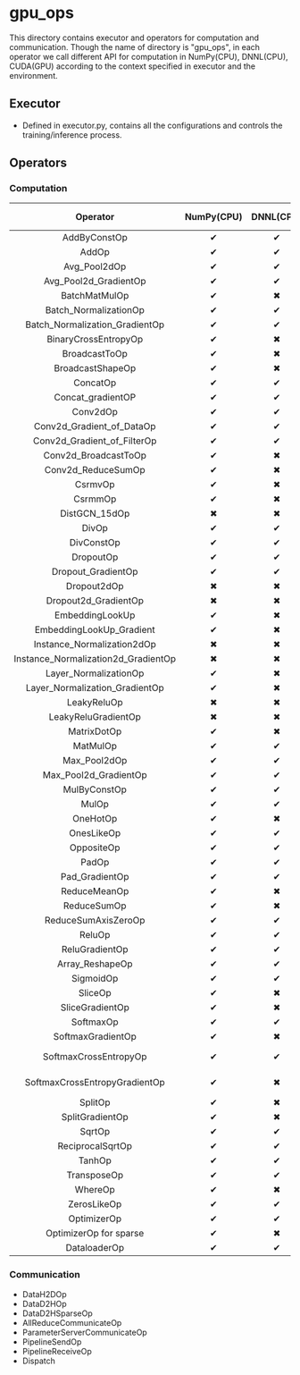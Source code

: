 # gpu_ops
This directory contains executor and operators for computation and communication. Though the name of directory is "gpu_ops", in each operator we call different API for computation in NumPy(CPU), DNNL(CPU), CUDA(GPU) according to the context specified in executor and the environment.

## Executor
* Defined in executor.py, contains all the configurations and controls the training/inference process.

## Operators
### Computation
| Operator | NumPy(CPU) | DNNL(CPU) | CUDA(GPU) | CUDA Backend |
| :----: | :----: | :----: | :----: | :----: |
| AddByConstOp | ✔ | ✔ | ✔ | / |
| AddOp | ✔ | ✔ | ✔ | / |
| Avg_Pool2dOp | ✔ | ✔ | ✔ | CuDNN |
| Avg_Pool2d_GradientOp | ✔ | ✔ | ✔ | CuDNN |
| BatchMatMulOp | ✔ | ✖ | ✔ | CuBLAS |
| Batch_NormalizationOp | ✔ | ✔ | ✔ | CuDNN |
| Batch_Normalization_GradientOp | ✔ | ✔ | ✔ | CuDNN |
| BinaryCrossEntropyOp | ✔ | ✖ | ✔ | / |
| BroadcastToOp | ✔ | ✖ | ✔ | / |
| BroadcastShapeOp | ✔ | ✖ | ✔ | / |
| ConcatOp | ✔ | ✔ | ✔ | / |
| Concat_gradientOP | ✔ | ✔ | ✔ | / |
| Conv2dOp | ✔ | ✔ | ✔ | / |
| Conv2d_Gradient_of_DataOp | ✔ | ✔ | ✔ | / |
| Conv2d_Gradient_of_FilterOp | ✔ | ✔ | ✔ | / |
| Conv2d_BroadcastToOp | ✔ | ✖ | ✔ | / |
| Conv2d_ReduceSumOp | ✔ | ✖ | ✔ | / |
| CsrmvOp | ✔ | ✖ | ✔ | / |
| CsrmmOp | ✔ | ✖ | ✔ | / |
| DistGCN_15dOp | ✖ | ✖ | ✔ | / |
| DivOp | ✔ | ✔ | ✔ | / |
| DivConstOp | ✔ | ✔ | ✔ | / |
| DropoutOp | ✔ | ✔ | ✔ | CuRAND |
| Dropout_GradientOp | ✔ | ✔ | ✔ | CuRAND |
| Dropout2dOp | ✖ | ✖ | ✔ | CuRAND |
| Dropout2d_GradientOp | ✖ | ✖ | ✔ | CuRAND |
| EmbeddingLookUp | ✔ | ✖ | ✔ | / |
| EmbeddingLookUp_Gradient | ✔ | ✖ | ✔ | / |
| Instance_Normalization2dOp | ✖ | ✖ | ✔ | CuDNN |
| Instance_Normalization2d_GradientOp | ✖ | ✖ | ✔ | CuDNN |
| Layer_NormalizationOp | ✔ | ✖ | ✔ | CuDNN |
| Layer_Normalization_GradientOp | ✔ | ✖ | ✔ | CuDNN |
| LeakyReluOp | ✖ | ✖ | ✔ | / |
| LeakyReluGradientOp | ✖ | ✖ | ✔ | / |
| MatrixDotOp | ✔ | ✖ | ✔ | / |
| MatMulOp | ✔ | ✔ | ✔ | CuBLAS |
| Max_Pool2dOp | ✔ | ✔ | ✔ | CuDNN |
| Max_Pool2d_GradientOp | ✔ | ✔ | ✔ | CuDNN |
| MulByConstOp | ✔ | ✔ | ✔ | / |
| MulOp | ✔ | ✔ | ✔ | / |
| OneHotOp | ✔ | ✖ | ✔ | / |
| OnesLikeOp | ✔ | ✔ | ✔ | / |
| OppositeOp | ✔ | ✔ | ✔ | / |
| PadOp | ✔ | ✔ | ✔ | / |
| Pad_GradientOp | ✔ | ✔ | ✔ | / |
| ReduceMeanOp | ✔ | ✖ | ✔ | CuDNN |
| ReduceSumOp | ✔ | ✖ | ✔ | CuDNN |
| ReduceSumAxisZeroOp | ✔ | ✔ | ✔ | / |
| ReluOp | ✔ | ✔ | ✔ | / |
| ReluGradientOp | ✔ | ✔ | ✔ | / |
| Array_ReshapeOp | ✔ | ✔ | ✔ | / |
| SigmoidOp | ✔ | ✔ | ✔ | / |
| SliceOp | ✔ | ✖ | ✔ | / |
| SliceGradientOp | ✔ | ✖ | ✔ | / |
| SoftmaxOp | ✔ | ✔ | ✔ | CuDNN |
| SoftmaxGradientOp | ✔ | ✖ | ✔ | CuDNN |
| SoftmaxCrossEntropyOp | ✔ | ✔ | ✔ | CuDNN (Optional) |
| SoftmaxCrossEntropyGradientOp | ✔ | ✖ | ✔ | CuDNN (Optional) |
| SplitOp | ✔ | ✖ | ✔ | / |
| SplitGradientOp | ✔ | ✖ | ✔ | / |
| SqrtOp | ✔ | ✔ | ✔ | / |
| ReciprocalSqrtOp | ✔ | ✔ | ✔ | / |
| TanhOp | ✔ | ✔ | ✔ | / |
| TransposeOp | ✔ | ✔ | ✔ | / |
| WhereOp | ✔ | ✖ | ✔ | / |
| ZerosLikeOp | ✔ | ✔ | ✔ | / |
| OptimizerOp | ✔ | ✔ | ✔ | / |
| OptimizerOp for sparse | ✔ | ✖ | ✔ | / |
| DataloaderOp | ✔ | ✔ | / | / |

### Communication
* DataH2DOp
* DataD2HOp
* DataD2HSparseOp
* AllReduceCommunicateOp
* ParameterServerCommunicateOp
* PipelineSendOp
* PipelineReceiveOp
* Dispatch
